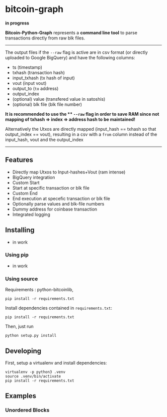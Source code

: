 # bitcoin-graph 

**in progress**


**Bitcoin-Python-Graph** represents a **command line tool** to parse transactions directly from raw blk files.

---

The output files if the ```--raw``` flag is active are in csv format (or directly uploaded to Google BigQuery) and have the following columns:

- ts (timestamp)
- txhash (transaction hash)
- input_txhash (tx hash of input)
- vout (input vout)
- output_to (`to` address)
- output_index
- (optional) value (transfered value in satoshis)
- (optional) blk file (blk file number)


**It is recommended to use the ** ```--raw``` flag in order to save RAM since not mapping of txhash => index => address hash to be maintained!**


Alternatively the Utxos are directly mapped (input_hash == txhash so that output_index == vout), resulting in a csv with a `from` column instead of the input_hash, vout and the output_index



---


## Features
- Directly map Utxos to Input-hashes+Vout (ram intense)
- BigQuery integration
- Custom Start
-   Start at specific transaction or blk file
- Custom End
-   End execution at specefic transaction or blk file
- Optionally parse values and blk-file numbers
- Dummy address for coinbase transaction
- Integrated logging

## Installing
- in work

### Using pip
- in work


### Using source

Requirements : python-bitcoinlib, 
```
pip install -r requirements.txt
```

Install dependencies contained in `requirements.txt`:
```
pip install -r requirements.txt
```

Then, just run
```
python setup.py install
```

## Developing

First, setup a virtualenv and install dependencies:

```
virtualenv -p python3 .venv
source .venv/bin/activate
pip install -r requirements.txt
```

## Examples


### Unordered Blocks




